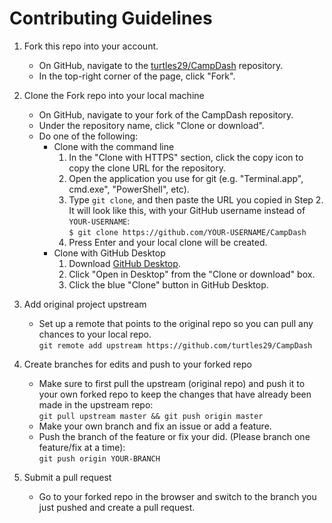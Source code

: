 # Contributing Guidelines
1. Fork this repo into your account.
    * On GitHub, navigate to the [turtles29/CampDash](https://github.com/turtles29/campdash) repository.
    * In the top-right corner of the page, click "Fork".

2. Clone the Fork repo into your local machine
    * On GitHub, navigate to your fork of the CampDash repository.
    * Under the repository name, click "Clone or download".
    * Do one of the following:
        * Clone with the command line
            1. In the "Clone with HTTPS" section, click the copy icon to copy the clone URL for the repository.
            2. Open the application you use for git (e.g. "Terminal.app", cmd.exe", "PowerShell", etc).
            3. Type `git clone`, and then paste the URL you copied in Step 2. It will look like this, with your GitHub username instead of `YOUR-USERNAME`:  
```$ git clone https://github.com/YOUR-USERNAME/CampDash```
            4. Press Enter and your local clone will be created.
        * Clone with GitHub Desktop
            1. Download [GitHub Desktop](https://desktop.github.com).
            2. Click "Open in Desktop" from the "Clone or download" box.
            3. Click the blue "Clone" button in GitHub Desktop.

3. Add original project upstream
    * Set up a remote that points to the original repo so you can pull any chances to your local repo.  
```git remote add upstream https://github.com/turtles29/CampDash```

4. Create branches for edits and push to your forked repo
    * Make sure to first pull the upstream (original repo) and push it to your own forked repo to keep the changes that have already been made in the upstream repo:  
```git pull upstream master && git push origin master```
    * Make your own branch and fix an issue or add a feature.
    * Push the branch of the feature or fix your did. (Please branch one feature/fix at a time):  
```git push origin YOUR-BRANCH```

5. Submit a pull request  
    * Go to your forked repo in the browser and switch to the branch you just pushed and create a pull request.
